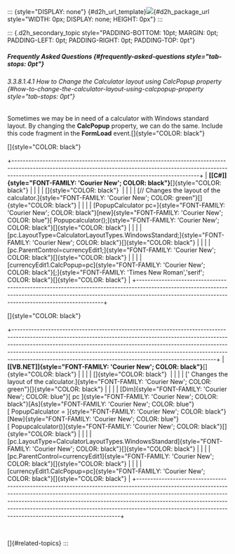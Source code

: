 ::: {style="DISPLAY: none"}
[](ms-xhelp:///?Id=d2h_url_template){#d2h_url_template}![](!package_url!){#d2h_package_url style="WIDTH: 0px; DISPLAY: none; HEIGHT: 0px"}
:::

::: {.d2h_secondary_topic style="PADDING-BOTTOM: 10pt; MARGIN: 0pt; PADDING-LEFT: 0pt; PADDING-RIGHT: 0pt; PADDING-TOP: 0pt"}
##### Frequently Asked Questions {#frequently-asked-questions style="tab-stops: 0pt"}

###### 3.3.8.1.4.1 How to Change the Calculator layout using CalcPopup property {#how-to-change-the-calculator-layout-using-calcpopup-property style="tab-stops: 0pt"}

Sometimes we may be in need of a calculator with Windows standard layout. By changing the **CalcPopup** property, we can do the same. Include this code fragment in the **FormLoad** event.[]{style="COLOR: black"}

[]{style="COLOR: black"} 

+------------------------------------------------------------------------------------------------------------------------------------------------------------------------------------------------------------------------------+
| **[\[C#\]]{style="FONT-FAMILY: 'Courier New'; COLOR: black"}**[]{style="COLOR: black"}                                                                                                                                       |
|                                                                                                                                                                                                                              |
| []{style="COLOR: black"}                                                                                                                                                                                                     |
|                                                                                                                                                                                                                              |
| [// Changes the layout of the calculator.]{style="FONT-FAMILY: 'Courier New'; COLOR: green"}[]{style="COLOR: black"}                                                                                                         |
|                                                                                                                                                                                                                              |
| [PopupCalculator pc=]{style="FONT-FAMILY: 'Courier New'; COLOR: black"}[new]{style="FONT-FAMILY: 'Courier New'; COLOR: blue"}[ Popupcalculator();]{style="FONT-FAMILY: 'Courier New'; COLOR: black"}[]{style="COLOR: black"} |
|                                                                                                                                                                                                                              |
| [pc.LayoutType=CalculatorLayoutTypes.WindowsStandard;]{style="FONT-FAMILY: 'Courier New'; COLOR: black"}[]{style="COLOR: black"}                                                                                             |
|                                                                                                                                                                                                                              |
| [pc.ParentControl=currencyEdit1;]{style="FONT-FAMILY: 'Courier New'; COLOR: black"}[]{style="COLOR: black"}                                                                                                                  |
|                                                                                                                                                                                                                              |
| [currencyEdit1.CalcPopup=pc]{style="FONT-FAMILY: 'Courier New'; COLOR: black"}[;]{style="FONT-FAMILY: 'Times New Roman','serif'; COLOR: black"}[]{style="COLOR: black"}                                                      |
+------------------------------------------------------------------------------------------------------------------------------------------------------------------------------------------------------------------------------+

[]{style="COLOR: black"} 

+------------------------------------------------------------------------------------------------------------------------------------------------------------------------------------------------------------------------------------------------------------------------------------------------------------------------------------------------------------------------------------------------+
| **[\[VB.NET\]]{style="FONT-FAMILY: 'Courier New'; COLOR: black"}**[]{style="COLOR: black"}                                                                                                                                                                                                                                                                                                     |
|                                                                                                                                                                                                                                                                                                                                                                                                |
| []{style="COLOR: black"}                                                                                                                                                                                                                                                                                                                                                                       |
|                                                                                                                                                                                                                                                                                                                                                                                                |
| [\' Changes the layout of the calculator.]{style="FONT-FAMILY: 'Courier New'; COLOR: green"}[]{style="COLOR: black"}                                                                                                                                                                                                                                                                           |
|                                                                                                                                                                                                                                                                                                                                                                                                |
| [Dim]{style="FONT-FAMILY: 'Courier New'; COLOR: blue"}[ pc ]{style="FONT-FAMILY: 'Courier New'; COLOR: black"}[As]{style="FONT-FAMILY: 'Courier New'; COLOR: blue"}[ PopupCalculator = ]{style="FONT-FAMILY: 'Courier New'; COLOR: black"}[New]{style="FONT-FAMILY: 'Courier New'; COLOR: blue"}[ Popupcalculator()]{style="FONT-FAMILY: 'Courier New'; COLOR: black"}[]{style="COLOR: black"} |
|                                                                                                                                                                                                                                                                                                                                                                                                |
| [pc.LayoutType=CalculatorLayoutTypes.WindowsStandard]{style="FONT-FAMILY: 'Courier New'; COLOR: black"}[]{style="COLOR: black"}                                                                                                                                                                                                                                                                |
|                                                                                                                                                                                                                                                                                                                                                                                                |
| [pc.ParentControl=currencyEdit1]{style="FONT-FAMILY: 'Courier New'; COLOR: black"}[]{style="COLOR: black"}                                                                                                                                                                                                                                                                                     |
|                                                                                                                                                                                                                                                                                                                                                                                                |
| [currencyEdit1.CalcPopup=pc]{style="FONT-FAMILY: 'Courier New'; COLOR: black"}[]{style="COLOR: black"}                                                                                                                                                                                                                                                                                         |
+------------------------------------------------------------------------------------------------------------------------------------------------------------------------------------------------------------------------------------------------------------------------------------------------------------------------------------------------------------------------------------------------+

 

[]{#related-topics}
:::
